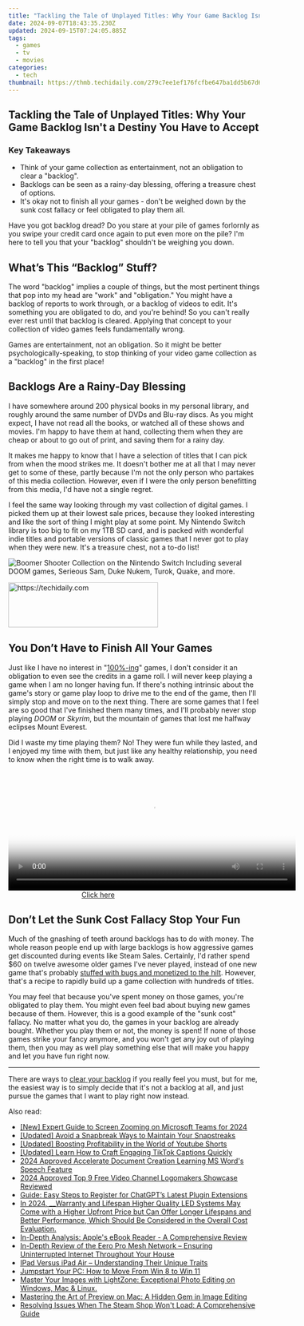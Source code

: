 ```yaml
---
title: "Tackling the Tale of Unplayed Titles: Why Your Game Backlog Isn't a Destiny You Have to Accept"
date: 2024-09-07T18:43:35.230Z
updated: 2024-09-15T07:24:05.885Z
tags:
  - games
  - tv
  - movies
categories:
  - tech
thumbnail: https://thmb.techidaily.com/279c7ee1ef176fcfbe647ba1dd5b67d647bd153ee16f2665898b8839f297231a.jpg
---
```


## Tackling the Tale of Unplayed Titles: Why Your Game Backlog Isn't a Destiny You Have to Accept

### Key Takeaways

* Think of your game collection as entertainment, not an obligation to clear a "backlog".
* Backlogs can be seen as a rainy-day blessing, offering a treasure chest of options.
* It's okay not to finish all your games - don't be weighed down by the sunk cost fallacy or feel obligated to play them all.

 Have you got backlog dread? Do you stare at your pile of games forlornly as you swipe your credit card once again to put even more on the pile? I'm here to tell you that your "backlog" shouldn't be weighing you down.

##  What’s This “Backlog” Stuff?

 The word "backlog" implies a couple of things, but the most pertinent things that pop into my head are "work" and "obligation." You might have a backlog of reports to work through, or a backlog of videos to edit. It's something you are obligated to do, and you're behind! So you can't really ever rest until that backlog is cleared. Applying that concept to your collection of video games feels fundamentally wrong.

 Games are entertainment, not an obligation. So it might be better psychologically-speaking, to stop thinking of your video game collection as a "backlog" in the first place!

##  Backlogs Are a Rainy-Day Blessing

 I have somewhere around 200 physical books in my personal library, and roughly around the same number of DVDs and Blu-ray discs. As you might expect, I have not read all the books, or watched all of these shows and movies. I'm happy to have them at hand, collecting them when they are cheap or about to go out of print, and saving them for a rainy day.

 It makes me happy to know that I have a selection of titles that I can pick from when the mood strikes me. It doesn't bother me at all that I may never get to some of these, partly because I'm not the only person who partakes of this media collection. However, even if I were the only person benefitting from this media, I'd have not a single regret.

 I feel the same way looking through my vast collection of digital games. I picked them up at their lowest sale prices, because they looked interesting and like the sort of thing I might play at some point. My Nintendo Switch library is too big to fit on my 1TB SD card, and is packed with wonderful indie titles and portable versions of classic games that I never got to play when they were new. It's a treasure chest, not a to-do list!

![Boomer Shooter Collection on the Nintendo Switch Including several DOOM games, Serieous Sam, Duke Nukem, Turok, Quake, and more.](https://static1.howtogeekimages.com/wordpress/wp-content/uploads/2023/11/boomer-shooters-switch.jpeg) 

<!-- affiliate ads begin -->
<a href="https://wigfever.sjv.io/c/5597632/2005184/22899" target="_top" id="2005184">
  <img src="//a.impactradius-go.com/display-ad/22899-2005184" border="0" alt="https://techidaily.com" width="300" height="90"/>
</a>
<img height="0" width="0" src="https://wigfever.sjv.io/i/5597632/2005184/22899" style="position:absolute;visibility:hidden;" border="0" />
<!-- affiliate ads end -->

##  You Don’t Have to Finish All Your Games

 Just like I have no interest in "[100%-ing](https://instagram-videos.techidaily.com/updated-tips-to-triple-your-instagram-video-viewers/)" games, I don't consider it an obligation to even see the credits in a game roll. I will never keep playing a game when I am no longer having fun. If there's nothing intrinsic about the game's story or game play loop to drive me to the end of the game, then I'll simply stop and move on to the next thing. There are some games that I feel are so good that I've finished them many times, and I'll probably never stop playing _DOOM_ or _Skyrim_, but the mountain of games that lost me halfway eclipses Mount Everest.

 Did I waste my time playing them? No! They were fun while they lasted, and I enjoyed my time with them, but just like any healthy relationship, you need to know when the right time is to walk away.

<!-- affiliate ads begin -->
<span id="1993645">
					<video width="576" height="240" style="cursor:pointer"
           poster="//a.impactradius-go.com/display-clicktoplayimage/1993645.png"
           onclick="if(!this.playClicked){this.play();this.setAttribute('controls',true);this.playClicked=true;}">
	   <source src="//a.impactradius-go.com/display-ad/22993-1993645">
	   <img src="//a.impactradius-go.com/display-clicktoplayimage/1993645.png" style="border: none; height: 100%; width: 100%; object-fit: contain">
	</video>
	<div style="width:360px;text-align:center"><a href="javascript:window.open(decodeURIComponent('https%3A%2F%2Fhomestyler.sjv.io%2Fc%2F5597632%2F1993645%2F22993'), '_blank');void(0);">Click here</a></div>
</span>
<img height="0" width="0" src="https://imp.pxf.io/i/5597632/1993645/22993" style="position:absolute;visibility:hidden;" border="0" />
<!-- affiliate ads end -->

##  Don’t Let the Sunk Cost Fallacy Stop Your Fun

 Much of the gnashing of teeth around backlogs has to do with money. The whole reason people end up with large backlogs is how aggressive games get discounted during events like Steam Sales. Certainly, I'd rather spend $60 on twelve awesome older games I've never played, instead of one new game that's probably [s](https://snapchat-videos.techidaily.com/updated-2024-approved-prolonging-snapstreak-excellence-top-10-advice/)[tuffed with bugs and monetized to the hilt](https://sound-issues.techidaily.com/voice-chat-malfunction-solved-steps-to-reconnect-and-communicate-effectively-in-call-of-duty-modern-warfare/). However, that's a recipe to rapidly build up a game collection with hundreds of titles.

 You may feel that because you've spent money on those games, you're obligated to play them. You might even feel bad about buying new games because of them. However, this is a good example of the "sunk cost" fallacy. No matter what you do, the games in your backlog are already bought. Whether you play them or not, the money is spent! If none of those games strike your fancy anymore, and you won't get any joy out of playing them, then you may as well play something else that will make you happy and let you have fun right now.

---

 There are ways to [clear your backlog](https://extra-information.techidaily.com/play-every-game-at-home-nba-streaming-made-simple-top-15/) if you really feel you must, but for me, the easiest way is to simply decide that it's not a backlog at all, and just pursue the games that I want to play right now instead.

<ins class="adsbygoogle"
     style="display:block"
     data-ad-format="autorelaxed"
     data-ad-client="ca-pub-7571918770474297"
     data-ad-slot="1223367746"></ins>

<ins class="adsbygoogle"
     style="display:block"
     data-ad-client="ca-pub-7571918770474297"
     data-ad-slot="8358498916"
     data-ad-format="auto"
     data-full-width-responsive="true"></ins>

<span class="atpl-alsoreadstyle">Also read:</span>
<div><ul>
<li><a href="https://article-helps.techidaily.com/new-expert-guide-to-screen-zooming-on-microsoft-teams-for-2024/"><u>[New] Expert Guide to Screen Zooming on Microsoft Teams for 2024</u></a></li>
<li><a href="https://snapchat-videos.techidaily.com/updated-avoid-a-snapbreak-ways-to-maintain-your-snapstreaks/"><u>[Updated] Avoid a Snapbreak Ways to Maintain Your Snapstreaks</u></a></li>
<li><a href="https://youtube-lab.techidaily.com/ed-boosting-profitability-in-the-world-of-youtube-shorts/"><u>[Updated] Boosting Profitability in the World of Youtube Shorts</u></a></li>
<li><a href="https://tiktok-video-recordings.techidaily.com/updated-learn-how-to-craft-engaging-tiktok-captions-quickly/"><u>[Updated] Learn How to Craft Engaging TikTok Captions Quickly</u></a></li>
<li><a href="https://extra-tips.techidaily.com/2024-approved-accelerate-document-creation-learning-ms-words-speech-feature/"><u>2024 Approved Accelerate Document Creation Learning MS Word's Speech Feature</u></a></li>
<li><a href="https://youtube-stream.techidaily.com/2024-approved-top-9-free-video-channel-logomakers-showcase-reviewed/"><u>2024 Approved Top 9 Free Video Channel Logomakers Showcase Reviewed</u></a></li>
<li><a href="https://tech-revival.techidaily.com/guide-easy-steps-to-register-for-chatgpts-latest-plugin-extensions/"><u>Guide: Easy Steps to Register for ChatGPT’s Latest Plugin Extensions</u></a></li>
<li><a href="https://facebook-record-videos.techidaily.com/in-2024-warranty-and-lifespan-higher-quality-led-systems-may-come-with-a-higher-upfront-price-but-can-offer-longer-lifespans-and-better-performance-which-sh/"><u>In 2024, __Warranty and Lifespan Higher Quality LED Systems May Come with a Higher Upfront Price but Can Offer Longer Lifespans and Better Performance, Which Should Be Considered in the Overall Cost Evaluation.</u></a></li>
<li><a href="https://buynow-help.techidaily.com/in-depth-analysis-apples-ebook-reader-a-comprehensive-review/"><u>In-Depth Analysis: Apple's eBook Reader - A Comprehensive Review</u></a></li>
<li><a href="https://buynow-help.techidaily.com/in-depth-review-of-the-eero-pro-mesh-network-ensuring-uninterrupted-internet-throughout-your-house/"><u>In-Depth Review of the Eero Pro Mesh Network – Ensuring Uninterrupted Internet Throughout Your House</u></a></li>
<li><a href="https://buynow-help.techidaily.com/ipad-versus-ipad-air-understanding-their-unique-traits/"><u>IPad Versus iPad Air – Understanding Their Unique Traits</u></a></li>
<li><a href="https://buynow-help.techidaily.com/jumpstart-your-pc-how-to-move-from-win-8-to-win-11/"><u>Jumpstart Your PC: How to Move From Win 8 to Win 11</u></a></li>
<li><a href="https://buynow-help.techidaily.com/master-your-images-with-lightzone-exceptional-photo-editing-on-windows-mac-and-linux/"><u>Master Your Images with LightZone: Exceptional Photo Editing on Windows, Mac & Linux.</u></a></li>
<li><a href="https://buynow-help.techidaily.com/mastering-the-art-of-preview-on-mac-a-hidden-gem-in-image-editing/"><u>Mastering the Art of Preview on Mac: A Hidden Gem in Image Editing</u></a></li>
<li><a href="https://common-error.techidaily.com/resolving-issues-when-the-steam-shop-wont-load-a-comprehensive-guide/"><u>Resolving Issues When The Steam Shop Won't Load: A Comprehensive Guide</u></a></li>
</ul></div>

